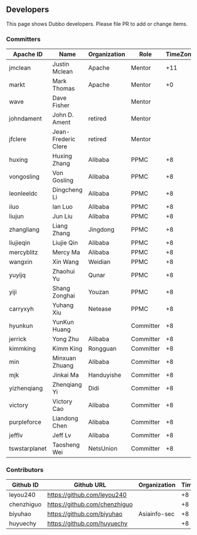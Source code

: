 ## Developers

This page shows Dubbo developers. Please file PR to add or change items.

### Committers

| Apache ID  | Name                | Organization | Role      | TimeZone |
| ---------- | ------------------- | ------------ | --------- | -------- |
| jmclean    | Justin Mclean       | Apache       | Mentor    | +11      |
| markt      | Mark Thomas         | Apache       | Mentor    | +0       |
| wave       | Dave Fisher         |              | Mentor    |          |
| johndament | John D. Ament       | retired      | Mentor    |          |
| jfclere    | Jean-Frederic Clere | retired      | Mentor    |          |
| huxing     | Huxing Zhang        | Alibaba      | PPMC      | +8       |
| vongosling | Von Gosling         | Alibaba      | PPMC      | +8       |
| leonleeldc | Dingcheng Li        | Alibaba      | PPMC      | +8       |
| iluo       | Ian Luo             | Alibaba      | PPMC      | +8       |
| liujun     | Jun Liu             | Alibaba      | PPMC      | +8       |
| zhangliang | Liang Zhang         | Jingdong     | PPMC      | +8       |
| liujieqin  | Liujie Qin          | Alibaba      | PPMC      | +8       |
| mercyblitz | Mercy Ma            | Alibaba      | PPMC      | +8       |
| wangxin    | Xin Wang            | Weidian      | PPMC      | +8       |
| yuyijq     | Zhaohui Yu          | Qunar        | PPMC      | +8       |
| yiji       | Shang Zonghai       | Youzan       | PPMC      | +8       |
| carryxyh   | Yuhang Xiu          | Netease      | PPMC      | +8       |
| hyunkun    | YunKun Huang        |              | Committer | +8       |
| jerrick    | Yong Zhu            | Alibaba      | Committer | +8       |
| kimmking   | Kimm King           | Rongguan     | Committer | +8       |
| min        | Minxuan Zhuang      | Alibaba      | Committer | +8       |
| mjk        | Jinkai Ma           | Handuyishe   | Committer | +8       |
| yizhenqiang | Zhenqiang Yi       | Didi         | Committer | +8       |
| victory    | Victory Cao         | Alibaba      | Committer | +8       |
| purpleforce | Liandong Chen      | Alibaba      | Committer | +8       |
| jefflv     | 	Jeff Lv            | Alibaba      | Committer | +8       |
| tswstarplanet   | Taosheng Wei   | NetsUnion    | Committer | +8       |

### Contributors

| Github ID  | Github URL                      | Organization | TimeZone |
| ---------- | ------------------------------- | ------------ | -------- |
| leyou240   | <https://github.com/leyou240>   |              | +8       |
| chenzhiguo | <https://github.com/chenzhiguo> |              | +8       |
| biyuhao    | <https://github.com/biyuhao>    | Asiainfo-sec | +8       |
| huyuechy   | <https://github.com/huyuechy>   |              | +8       |

